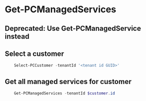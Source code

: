 # Get-PCManagedServices #

## Deprecated: Use Get-PCManagedService instead ##

## Select a customer ##

```powershell
    Select-PCCustomer -tenantId '<tenant id GUID>'
```

## Get all managed services for customer ##

```powershell
    Get-PCManagedServices -tenantId $customer.id
```
